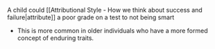 A child could [[Attributional Style - How we think about success and failure|attribute]] a poor grade on a test to not being smart
- This is more common in older individuals who have a more formed concept of enduring traits.